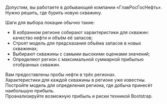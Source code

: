 Допустим, вы работаете в добывающей компании «ГлавРосГосНефть».\
Нужно решить, где бурить новую скважину. 

Шаги для выбора локации обычно такие:

- В избранном регионе собирают характеристики для скважин: качество нефти и объём её запасов;
- Строят модель для предсказания объёма запасов в новых скважинах;
- Выбирают скважины с самыми высокими оценками значений;
- Определяют регион с максимальной суммарной прибылью отобранных скважин.
  
Вам предоставлены пробы нефти в трёх регионах.\
Характеристики для каждой скважины в регионе уже известны. \
Постройте модель для определения региона, где добыча принесёт наибольшую прибыль. \
Проанализируйте возможную прибыль и риски техникой Bootstrap.
